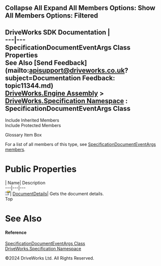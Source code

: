        

 Collapse All Expand All  Members Options: Show All  Members Options: Filtered   
---  
DriveWorks SDK Documentation  |   
---|---  
SpecificationDocumentEventArgs Class Properties   
See Also [Send Feedback](mailto:apisupport@driveworks.co.uk?subject=Documentation Feedback: topic11344.md)  
[DriveWorks.Engine Assembly](topic2156.md) > [DriveWorks.Specification Namespace](topic10764.md) : SpecificationDocumentEventArgs Class  
---  
  
Include Inherited Members    
Include Protected Members    


Glossary Item Box

For a list of all members of this type, see [SpecificationDocumentEventArgs members](topic11345.md).

# Public Properties

| Name| Description  
---|---|---  
![Public Property](dotnetimages/publicProperty.gif)| [DocumentDetails](topic11354.md)| Gets the document details.   
Top

# See Also

#### Reference

[SpecificationDocumentEventArgs Class](topic11344.md)   
[DriveWorks.Specification Namespace](topic10764.md)

©2024 DriveWorks Ltd. All Rights Reserved.
